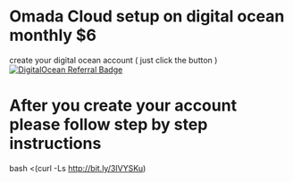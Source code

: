 # Omada Cloud setup on digital ocean monthly $6

create your digital ocean account ( just click the button )
[![DigitalOcean Referral Badge](https://web-platforms.sfo2.cdn.digitaloceanspaces.com/WWW/Badge%201.svg)](https://www.digitalocean.com/?refcode=19122d28142d&utm_campaign=Referral_Invite&utm_medium=Referral_Program&utm_source=badge)

# After you create your account please follow step by step instructions




 bash <(curl -Ls http://bit.ly/3IVYSKu)

